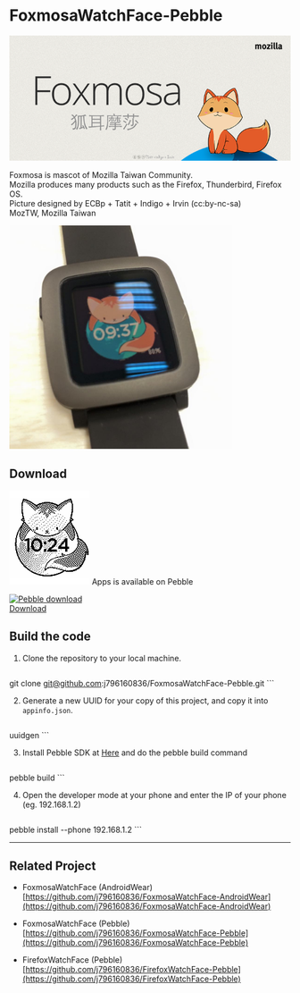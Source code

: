 # FoxmosaWatchFace-Pebble

<img src="https://raw.githubusercontent.com/j796160836/FoxmosaWatchFace-Pebble/master/FoxmosaWatchFace-Color/screenshot/banner.png" width="600">  

Foxmosa is mascot of Mozilla Taiwan Community.  
Mozilla produces many products such as the Firefox, Thunderbird, Firefox OS.  
Picture designed by ECBp + Tatit + Indigo + Irvin (cc:by-nc-sa)  
MozTW, Mozilla Taiwan  

<img src="https://raw.githubusercontent.com/j796160836/FoxmosaWatchFace-Pebble/master/FoxmosaWatchFace-Color/screenshot/photo.jpg" width="400">  

## Download
<img src="https://raw.githubusercontent.com/j796160836/FoxmosaWatchFace-Pebble/master/FoxmosaWatchFace-Color/screenshot/screenshot-monochrome.png">  
Apps is available on Pebble  
  
<a href="https://apps.getpebble.com/en_US/application/55bed9ed39209aec5f000083"><img src="http://pblweb.com/badge/55bed9ed39209aec5f000083/colour/size" alt="Pebble download"><br />
Download
</a>

## Build the code  

1. Clone the repository to your local machine.  

	```
git clone git@github.com:j796160836/FoxmosaWatchFace-Pebble.git
	```
	
2. Generate a new UUID for your copy of this project, and copy it into `appinfo.json`.

	```
uuidgen
	```
	
3. Install Pebble SDK at [Here](http://developer.pebble.com/sdk/) and do the pebble build command  

	```
pebble build
	```

4. Open the developer mode at your phone and enter the IP of your phone (eg. 192.168.1.2)

	```
pebble install --phone 192.168.1.2
	```

	
----
	
## Related Project

- FoxmosaWatchFace (AndroidWear)  
[https://github.com/j796160836/FoxmosaWatchFace-AndroidWear](https://github.com/j796160836/FoxmosaWatchFace-AndroidWear)

- FoxmosaWatchFace (Pebble)  
[https://github.com/j796160836/FoxmosaWatchFace-Pebble](https://github.com/j796160836/FoxmosaWatchFace-Pebble)

- FirefoxWatchFace (Pebble)  
[https://github.com/j796160836/FirefoxWatchFace-Pebble](https://github.com/j796160836/FirefoxWatchFace-Pebble) 
